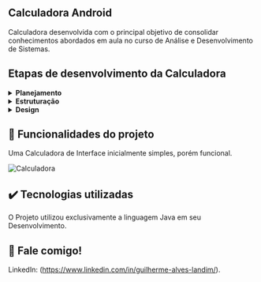 ## Calculadora Android

Calculadora desenvolvida com o principal objetivo de consolidar conhecimentos abordados em aula no curso de Análise e Desenvolvimento de Sistemas.

## Etapas de desenvolvimento da Calculadora

<details>
 <summary><b>Planejamento</b></summary>
   Em primeiro momento, a Calculadora foi pensada para ser funcional, com uma Interface simples, porém de fácil uso. 
</details>

<details>
  <summary><b>Estruturação</b></summary>
    A estruturação da Calculadora foi desenvolvida através do Android Studio, com as páginas XML e o código e classes desenvolvidas exclusivamente no App.   
</details>

<details>
  <summary><b>Design</b></summary>
    Após a estruturação do código java, finalizei a Interface XML, posicionando Botões, Textos e Caixas de entrada com Infer Constrainsts.
</details>

## 🔨 Funcionalidades do projeto

Uma Calculadora de Interface inicialmente simples, porém funcional.

![Calculadora](https://user-images.githubusercontent.com/79064185/197311059-c36a146f-b825-4c46-ab5b-72fcd2f8d3ae.png)

## ✔️ Tecnologias utilizadas

O Projeto utilizou exclusivamente a linguagem Java em seu Desenvolvimento.

## 💭 Fale comigo!

LinkedIn: (https://www.linkedin.com/in/guilherme-alves-landim/).
